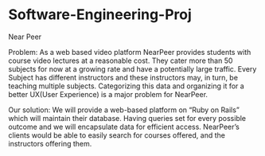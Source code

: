 # Software-Engineering-Proj

Near Peer

Problem:
As a web based video platform NearPeer provides students with course video lectures at a reasonable cost. They cater more than 50 subjects for now at a growing rate and have a potentially large traffic. Every Subject has different instructors and these instructors may, in turn, be teaching multiple subjects. Categorizing this data and organizing it for a better UX(User Experience) is a major problem for NearPeer. 

Our solution:
We will provide a web-based platform on “Ruby on Rails” which will maintain their database. Having queries set for every possible outcome and we will encapsulate data for efficient access. NearPeer’s clients would be able to easily search for courses offered, and the instructors offering them. 
